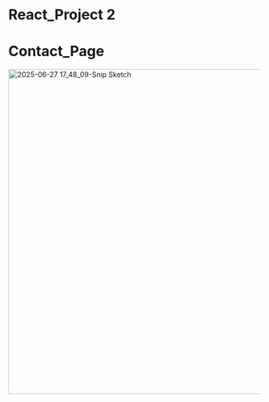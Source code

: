 # React_Project 2

# Contact_Page

<img width="1050" height="649" alt="2025-06-27 17_48_09-Snip   Sketch" src="https://github.com/user-attachments/assets/d6091c23-b6ec-463f-843e-4d929887c2d5" />
